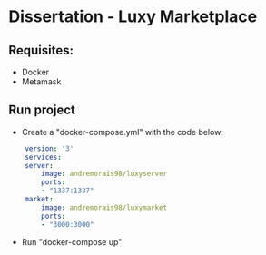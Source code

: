 # Dissertation - Luxy Marketplace

## Requisites:
- Docker
- Metamask

## Run project
- Create a "docker-compose.yml" with the code below:
```yaml
    version: '3'
    services:
    server:
        image: andremorais98/luxyserver
        ports:
        - "1337:1337"
    market:
        image: andremorais98/luxymarket
        ports:
        - "3000:3000"
```
- Run "docker-compose up"
